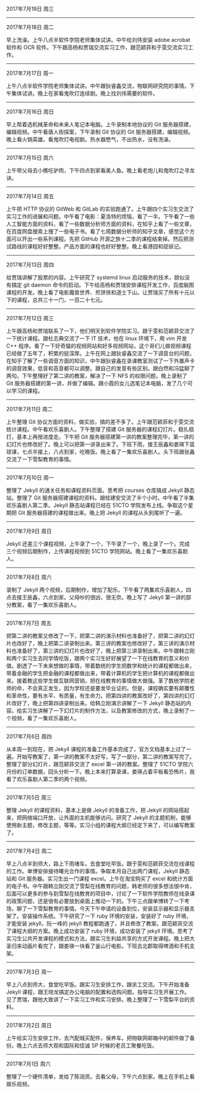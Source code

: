 2017年7月19日 周三


---
2017年7月18日 周二

早上洗澡。上午八点半软件学院老师集体试讲。中午给刘伟安装 adobe acrobat 软件和 OCR 软件。下午跟高杨和贾瑞交流实习工作，跟范颖菲和于雯交流实习工作。

---
2017年7月17日 周一

上午八点半软件学院老师集体试讲。中午跟狄睿鑫交流，物联网研究院的事情。下午集体试讲。晚上在家看鬼吹灯连续剧。晚上找刘伟需要的软件。

---
2017年7月16日 周日

早上帮着选机械革命和未来人笔记本电脑。上午录制本地协议的 Git 服务器搭建，编辑视频。中午看唐人街探案，下午录制 Git 协议的 Git 服务器搭建，编辑视频。晚上看火锅英雄。看鬼吹灯电视剧。热水器憋气，不出热水，没有洗澡。

---
2017年7月15日 周六

上午带父母去小樵吃驴肉，下午四点到家看美人鱼。晚上看老炮儿和鬼吹灯之寻龙诀。

---
2017年7月14日 周五

上午把 HTTP 协议的 GitWeb 和 GitLab 的实验跑通了。上午跟四个实习生交流了实习工作的进展和问题。中午看了电影：夏洛特的烦恼，看了一半。下午看了一些人工智能方面的资料，看了一些数据分析师方面的资料，在知乎上看了一些文章，在百度网盘搜索上搜了一些电子书。看了七周数据分析师的知乎文章，感觉这个方面可以开出一些系列课程。先把 GitHub 开源之旅十二季的课程结束掉。然后把测试路线的课程好好整整。产品方面的课程也好好整整。晚上看港囧和捉妖记。

---
2017年7月13日 周四

给贾瑞讲解了股票的内容。上午研究了 systemd linux 启动服务的技术，貌似没有搞定 git daemon 命令的启动。下午给高杨和贾瑞安排课程开发工作，百度脑图课程的开发。晚上看了电影魔兽世界、煎饼侠和道士下山。让贾瑞买了所有十元以下的课程，总共三十一门，一百二十七元。

---
2017年7月12日 周三

上午跟高杨和贾瑞联系了一下，他们明天到软件学院实习。跟于雯和范颖菲交流了一下统计课程。跟杜志典交流了一下 IT 技术，他在 linux 环境下，用 vim 开发 C++ 程序。看了一下好奇猫的视频网站和好多视频网站，这个哥们儿做视频课程已经做了五年了，积累的挺深厚。上午在网上跟狄睿鑫交流了一下调音台的问题，在知乎了解了一些调音方面的知识，中午跟狄睿鑫在录课教室测试了一下外置声卡的调音效果，低音和高音都可以调整。跟自己的发音有些区别。跟白然和冯猛聊了两句。下午整理好了第二讲的教案，解决了一下 NFS 的权限问题。晚上录制了 Git 服务器搭建的第一讲，并做了编辑。跟小霞的女儿选笔记本电脑，发了几个可以学习的课程。

---
2017年7月11日 周二

上午整理 Git 协议方面的资料，做实验，搞的差不多了。上午跟范颖菲和于雯交流统计课程。中午看欢乐喜剧人。下午整理了搭建 Git 服务器的课程幻灯片。稳扎稳打，基本上再按进度走。下午把 Git 服务器搭建第一讲的教案整理完毕，第一讲的幻灯片也修改好了。晚上可以把第一讲录出来了。下班下雨，接王辰鑫和娄瑛下篮球课，七点半接上，八点到家，吃晚饭。晚上看了一集欢乐喜剧人。头下班跟张鑫交流了一下雪梨教育的事情。

---
2017年7月10日 周一

整理了 Jekyll 的通关任务和课程资料页面。思考把 courses 仓库搞成 Jekyll 静态站。整理了 Git 服务器搭建课程的资料。跟桂建安交流了半个小时。中午看了半集欢乐喜剧人第二季。Jekyll 静态站课程已经在 51CTO 学院发布上线。争取这个星期把 Git 服务器搭建的课程做出来。晚上把 Jekyll 的课程从头到尾听了一遍。

---
2017年7月9日 周日

Jekyll 还差三个课程视频，上午录了一个，下午录了一个，晚上录了一个。完成三个视频后期制作，上传课程视频到 51CTO 学院网站。晚上看了一集欢乐喜剧人。

---
2017年7月8日 周六

录制了 Jekyll 两个视频，后期制作，增加了配乐。下午看了两集欢乐喜剧人，四点去接王辰鑫，六点到家。父母吵的很凶，很无奈。晚上写了 Jekyll 第一讲的部分教案，看了一集欢乐喜剧人。

---
2017年7月7日 周五

把第二讲的教案又修改了一下，把第二讲的演示材料也准备好了，把第二讲的幻灯片也改好了，晚上把第二讲录制出来。第三讲的教案也修改好了，第三讲的演示材料也准备好了，第三讲的幻灯片也改好了，晚上把第三讲录制出来。中午跟韩立刚和两个实习生去同学情吃饭，跟两个实习生好好展望了一下在线教育的意义和价值。剧透了一下未来想做的事情，带着数统的学生把数学和统计的课程都做出来，带着金融的学生把金融的课程都做出来，带着计算机的学生把计算机的课程都做出来。接着教这些学生做互联网营销，把在线教育的事情做大做强。革了数统学院老师的命，不会真正发生，因为学校还是要发毕业证的。但是，课程确实要有颠覆性和革命性，要有水平、有质量，有生命力。把第四讲的教案改好了，第四讲的幻灯片改好了，晚上把第四讲录制出来。给韩立刚演示讲解了一下 Jekyll 静态站的内容。给实习生讲解了一下幻灯片的制作方法，以及教案修改的方式，晚上录制了一个视频，看了一集欢乐喜剧人。

---
2017年7月6日 周四

从本周一到现在，把 Jekyll 课程的准备工作基本完成了，官方文档基本上过了一遍。开始写教案了，第一讲的教案不太好写，写了一部分，第二讲的教案写完了。整理了部分幻灯片，跟范颖菲交流了 excel 第一讲的教案。整理了 51CTO 学院六月份的订单数据，回头分析一下。晚上本来打算录课，娄瑛占着平板看恐怖片，我看了欢乐喜剧人第二季的两个视频。

---
2017年7月5日 周三

整理 Jekyll 的课程资料，基本上是做 Jekyll 的准备工作，把 Jekyll 的网站搭起来，把网络端口开放，让外面的主机能够访问。研究了 Jekyll 的主题机制，能够使用新主题，修改主题，等等。实习小组的课程大纲已经定下来了，可以编写教案了。

---
2017年7月4日 周二

早上八点半到师大，路上下雨堵车。去食堂吃早饭。跟于雯和范颖菲交流在线课程的工作。单博安排接待曙光合作的事情。争取本月自己出两门课程，Jekyll 静态站和 Git 服务器。实习生出一门课程 excel。上午在淘宝购买了 excel 和统计方面的电子书。中午跟韩立刚交流了雪梨在线教育的问题，韩老师的很多想法很中肯，后面可以更多的参与到雪梨在线教育的项目中，讨论了一下软件学院教师在线录课的政策问题，还是很有必要放到桌面上推动一下的。下午三点跟单博转了一下考场，聊了一下雪梨教育的事情。今天下午申请的设备到位，安装显示器和显示器支架了。安装操作系统。下午研究了一下 ruby 环境的安装，安装好了 ruby 环境，才能安装 jekyll，阮一峰的 jekyll 教程都跑通了，并且修改了教案。跟范颖菲交流了课程大纲的方案。晚上成功安装了 ruby 环境，成功安装了 jekyll 环境。思考了实习生公共开发课程的模式和方法，跟实习生利益共享的方式开发课程。晚上把大圣归来动画片看完了，跟娄瑛一块看了釜山行电影。下班去北郡取得啤酒和手机支架。

---
2017年7月3日 周一

早上八点到师大，食堂吃早饭。跟实习生安排工作，跟余工交流。下午开始准备 Jekyll 课程，跟王晓龙搞定办公电脑的配置和选购问题。指导实习生开展工作。见了贾瑞，跟他大致讲了一下实习工作和实习安排。晚上整理了一下雪梨平台的资料。

---
2017年7月2日 周日

上午给实习生安排工作，去汽配城买配件，保养车。把物联网邮箱中的邮件做了备份。晚上六点去师大观和国际和佳诚 SP 时候的老员工聚餐吃饭。

---
2017年7月1日 周六

整理了一个硬件清单，发给了陈润资。去看父母，下午六点到家。晚上在手机上看娱乐视频。

